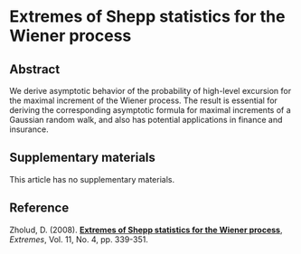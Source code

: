 
# Extremes of Shepp statistics for the Wiener process 

## Abstract
We derive asymptotic behavior of the probability of high-level excursion for the maximal increment of the Wiener process. The result is essential for deriving the corresponding asymptotic formula for maximal increments of a Gaussian random walk, and also has potential applications in finance and insurance.

## Supplementary materials
This article has no supplementary materials.

## Reference
Zholud, D. (2008). [**Extremes of Shepp statistics for the Wiener process**](http://www.zholud.com/articles/Extremes-of-Shepp-Statistics-for-the-Wiener-Process.pdf), *Extremes*, Vol. 11, No. 4, pp. 339-351.
